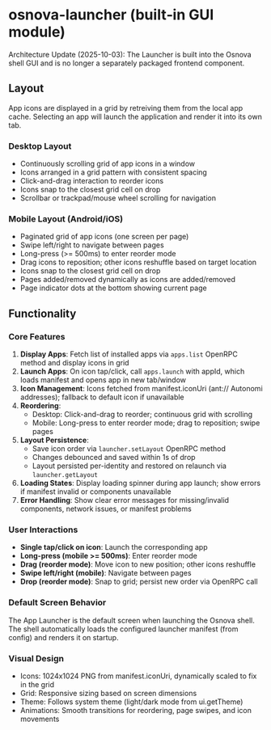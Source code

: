 # osnova-launcher (built‑in GUI module)

Architecture Update (2025-10-03): The Launcher is built into the Osnova shell GUI and is no longer a separately packaged frontend component.

## Layout

App icons are displayed in a grid by retreiving them from the local app cache.
Selecting an app will launch the application and render it into its own tab.

### Desktop Layout
- Continuously scrolling grid of app icons in a window
- Icons arranged in a grid pattern with consistent spacing
- Click-and-drag interaction to reorder icons
- Icons snap to the closest grid cell on drop
- Scrollbar or trackpad/mouse wheel scrolling for navigation

### Mobile Layout (Android/iOS)
- Paginated grid of app icons (one screen per page)
- Swipe left/right to navigate between pages
- Long-press (>= 500ms) to enter reorder mode
- Drag icons to reposition; other icons reshuffle based on target location
- Icons snap to the closest grid cell on drop
- Pages added/removed dynamically as icons are added/removed
- Page indicator dots at the bottom showing current page

## Functionality

### Core Features
1. **Display Apps**: Fetch list of installed apps via `apps.list` OpenRPC method and display icons in grid
2. **Launch Apps**: On icon tap/click, call `apps.launch` with appId, which loads manifest and opens app in new tab/window
3. **Icon Management**: Icons fetched from manifest.iconUri (ant:// Autonomi addresses); fallback to default icon if unavailable
4. **Reordering**: 
   - Desktop: Click-and-drag to reorder; continuous grid with scrolling
   - Mobile: Long-press to enter reorder mode; drag to reposition; swipe pages
5. **Layout Persistence**: 
   - Save icon order via `launcher.setLayout` OpenRPC method
   - Changes debounced and saved within 1s of drop
   - Layout persisted per-identity and restored on relaunch via `launcher.getLayout`
6. **Loading States**: Display loading spinner during app launch; show errors if manifest invalid or components unavailable
7. **Error Handling**: Show clear error messages for missing/invalid components, network issues, or manifest problems

### User Interactions
- **Single tap/click on icon**: Launch the corresponding app
- **Long-press (mobile >= 500ms)**: Enter reorder mode
- **Drag (reorder mode)**: Move icon to new position; other icons reshuffle
- **Swipe left/right (mobile)**: Navigate between pages
- **Drop (reorder mode)**: Snap to grid; persist new order via OpenRPC call

### Default Screen Behavior
The App Launcher is the default screen when launching the Osnova shell. The shell automatically loads the configured launcher manifest (from config) and renders it on startup.

### Visual Design
- Icons: 1024x1024 PNG from manifest.iconUri, dynamically scaled to fix in the grid
- Grid: Responsive sizing based on screen dimensions
- Theme: Follows system theme (light/dark mode from ui.getTheme)
- Animations: Smooth transitions for reordering, page swipes, and icon movements
